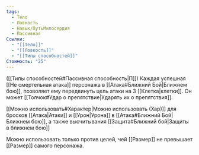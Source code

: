 ```yaml
---
tags:
  - Тело
  - Ловкость
  - Навык/ПутьМилосердия
  - Пассивная
Ссылки:
  - "[[Тело]]"
  - "[[Ловкость]]"
  - "[[Типы способностей]]"
Стоимость: "25"
---
```

([[Типы способностей#Пассивная способность|П]]) Каждая успешная [[Не смертельная атака]] персонажа в [[Атака#Ближний Бой|Ближнем бою]], позволяет ему передвинуть цель атаки на 3 [[Клетка|клетки]]. Он может [[Толчок#Удар о препятствие|Ударять их о препятствия]]. 

[[Можно использовать#Характер|Можно использовать (Хар)]] для бросков [[Атака|Атаки]] и [[Урон|Урона]] в [[Атака#Ближний Бой|Ближнем бою]], а также высчитывания [[Защита#Ближний бой|Защиты в ближнем бою]]

Можно использовать только против целей, чей [[Размер]] не превышает [[Размер]] самого персонажа.

